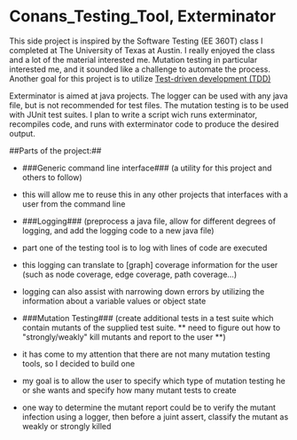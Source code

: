 # Conans_Testing_Tool, Exterminator

This side project is inspired by the Software Testing (EE 360T) class I completed at The University of Texas at Austin. I really enjoyed the class and a lot of the material interested me. Mutation testing in particular interested me, and it sounded like a challenge to automate the process. Another goal for this project is to utilize [Test-driven development (TDD)](https://www.google.com/webhp?sourceid=chrome-instant&ion=1&espv=2&ie=UTF-8#q=test%20driven%20development)

Exterminator is aimed at java projects. The logger can be used with any java file, but is not recommended for test files. The mutation testing is to be used with JUnit test suites. I plan to write a script wich runs exterminator, recompiles code, and runs with exterminator code to produce the desired output.

##Parts of the project:##

* ###Generic command line interface###
(a utility for this project and others to follow)
 * this will allow me to reuse this in any other projects that interfaces with a user from the command line


* ###Logging###
(preprocess a java file, allow for different degrees of logging, and add the logging code to a new java file)
 * part one of the testing tool is to log with lines of code are executed
 * this logging can translate to [graph] coverage information for the user (such as node coverage, edge coverage, path coverage...)
 * logging can also assist with narrowing down errors by utilizing the information about a variable values or object state


* ###Mutation Testing###
(create additional tests in a test suite which contain mutants of the supplied test suite. ** need to figure out how to "strongly/weakly" kill mutants and report to the user **)
 * it has come to my attention that there are not many mutation testing tools, so I decided to build one
 * my goal is to allow the user to specify which type of mutation testing he or she wants and specify how many mutant tests to create
 * one way to determine the mutant report could be to verify the mutant infection using a logger, then before a juint assert, classify the mutant as weakly or strongly killed


